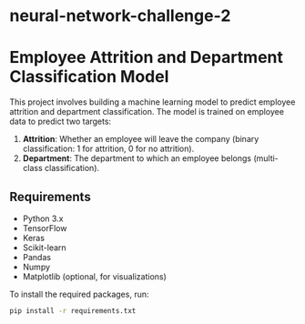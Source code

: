 # neural-network-challenge-2

# Employee Attrition and Department Classification Model

This project involves building a machine learning model to predict employee attrition and department classification. The model is trained on employee data to predict two targets:
1. **Attrition**: Whether an employee will leave the company (binary classification: 1 for attrition, 0 for no attrition).
2. **Department**: The department to which an employee belongs (multi-class classification).

## Requirements

- Python 3.x
- TensorFlow
- Keras
- Scikit-learn
- Pandas
- Numpy
- Matplotlib (optional, for visualizations)

To install the required packages, run:

```bash
pip install -r requirements.txt
